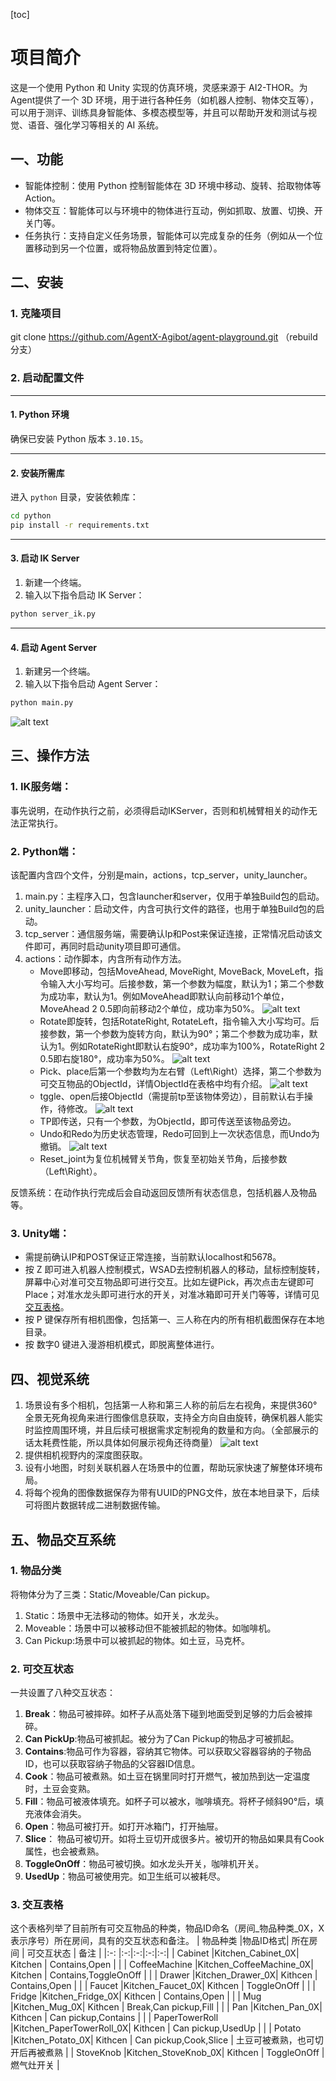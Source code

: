 [toc]
# 项目简介
这是一个使用 Python 和 Unity 实现的仿真环境，灵感来源于 AI2-THOR。为Agent提供了一个 3D 环境，用于进行各种任务（如机器人控制、物体交互等），可以用于测评、训练具身智能体、多模态模型等，并且可以帮助开发和测试与视觉、语音、强化学习等相关的 AI 系统。

## 一、功能
- 智能体控制：使用 Python 控制智能体在 3D 环境中移动、旋转、拾取物体等Action。
- 物体交互：智能体可以与环境中的物体进行互动，例如抓取、放置、切换、开关门等。
- 任务执行：支持自定义任务场景，智能体可以完成复杂的任务（例如从一个位置移动到另一个位置，或将物品放置到特定位置）。

## 二、安装
### 1. 克隆项目
git clone https://github.com/AgentX-Agibot/agent-playground.git  （rebuild分支）

### 2. 启动配置文件
---

#### 1. Python 环境
确保已安装 Python 版本 `3.10.15`。

---

#### 2. 安装所需库
进入 `python` 目录，安装依赖库：

```bash
cd python
pip install -r requirements.txt
```

---

#### 3. 启动 IK Server
1. 新建一个终端。
2. 输入以下指令启动 IK Server：

```bash
python server_ik.py
```

---

#### 4. 启动 Agent Server
1. 新建另一个终端。
2. 输入以下指令启动 Agent Server：

```bash
python main.py
```
![alt text](image.png)

## 三、操作方法

### 1. IK服务端：
事先说明，在动作执行之前，必须得启动IKServer，否则和机械臂相关的动作无法正常执行。
### 2. Python端：
该配置内含四个文件，分别是main，actions，tcp_server，unity_launcher。
   1. main.py：主程序入口，包含launcher和server，仅用于单独Build包的启动。
   2. unity_launcher：启动文件，内含可执行文件的路径，也用于单独Build包的启动。
   3. tcp_server：通信服务端，需要确认Ip和Post来保证连接，正常情况启动该文件即可，再同时启动unity项目即可通信。
   4. actions：动作脚本，内含所有动作方法。
      - Move即移动，包括MoveAhead, MoveRight, MoveBack, MoveLeft，指令输入大小写均可。后接参数，第一个参数为幅度，默认为1；第二个参数为成功率，默认为1。例如MoveAhead即默认向前移动1个单位，MoveAhead 2 0.5即向前移动2个单位，成功率为50%。
      ![alt text](image-1.png)
      - Rotate即旋转，包括RotateRight, RotateLeft，指令输入大小写均可。后接参数，第一个参数为旋转方向，默认为90°；第二个参数为成功率，默认为1。例如RotateRight即默认右旋90°，成功率为100%，RotateRight 2 0.5即右旋180°，成功率为50%。
      ![alt text](image-2.png)
      - Pick、place后第一个参数均为左右臂（Left\Right）选择，第二个参数为可交互物品的ObjectId，详情ObjectId在表格中均有介绍。
      ![alt text](image-3.png)
      - tggle、open后接ObjectId（需提前tp至该物体旁边），目前默认右手操作，待修改。
      ![alt text](image-4.png)
      - TP即传送，只有一个参数，为ObjectId，即可传送至该物品旁边。
      - Undo和Redo为历史状态管理，Redo可回到上一次状态信息，而Undo为撤销。
      ![alt text](image-5.png)
      - Reset_joint为复位机械臂关节角，恢复至初始关节角，后接参数（Left\Right）。

反馈系统：在动作执行完成后会自动返回反馈所有状态信息，包括机器人及物品等。

### 3. Unity端：
  - 需提前确认IP和POST保证正常连接，当前默认localhost和5678。
  - 按 Z 即可进入机器人控制模式，WSAD去控制机器人的移动，鼠标控制旋转，屏幕中心对准可交互物品即可进行交互。比如左键Pick，再次点击左键即可Place；对准水龙头即可进行水的开关，对准冰箱即可开关门等等，详情可见[交互表格](#交互表格)。
  - 按 P 键保存所有相机图像，包括第一、三人称在内的所有相机截图保存在本地目录。
  - 按 数字0 键进入漫游相机模式，即脱离整体进行。


## 四、视觉系统
1. 场景设有多个相机，包括第一人称和第三人称的前后左右视角，来提供360°全景无死角视角来进行图像信息获取，支持全方向自由旋转，确保机器人能实时监控周围环境，并且后续可根据需求定制视角的数量和方向。（全部展示的话太耗费性能，所以具体如何展示视角还待商量）
![alt text](image-6.png)
2. 提供相机视野内的深度图获取。
3. 设有小地图，时刻关联机器人在场景中的位置，帮助玩家快速了解整体环境布局。
4. 将每个视角的图像数据保存为带有UUID的PNG文件，放在本地目录下，后续可将图片数据转成二进制数据传输。


## 五、物品交互系统
### 1. 物品分类
将物体分为了三类：Static/Moveable/Can pickup。
1. Static：场景中无法移动的物体。如开关，水龙头。
2. Moveable：场景中可以被移动但不能被抓起的物体。如咖啡机。
3. Can Pickup:场景中可以被抓起的物体。如土豆，马克杯。
### 2. 可交互状态
一共设置了八种交互状态：
1. **Break**：物品可被摔碎。如杯子从高处落下碰到地面受到足够的力后会被摔碎。
2. **Can PickUp**:物品可被抓起。被分为了Can Pickup的物品才可被抓起。
3. **Contains**:物品可作为容器，容纳其它物体。可以获取父容器容纳的子物品ID，也可以获取容纳子物品的父容器ID信息。
4. **Cook**：物品可被煮熟。如土豆在锅里同时打开燃气，被加热到达一定温度时，土豆会变熟。
5. **Fill**：物品可被液体填充。如杯子可以被水，咖啡填充。将杯子倾斜90°后，填充液体会消失。
6. **Open**：物品可被打开。如打开冰箱门，打开抽屉。
7. **Slice**： 物品可被切开。如将土豆切开成很多片。被切开的物品如果具有Cook属性，也会被煮熟。
8. **ToggleOnOff**：物品可被切换。如水龙头开关，咖啡机开关。
9. **UsedUp**：物品可被使用完。如卫生纸可以被耗尽。
### 3. 交互表格
这个表格列举了目前所有可交互物品的种类，物品ID命名（房间_物品种类_0X，X表示序号）所在房间，具有的交互状态和备注。
| 物品种类   |物品ID格式| 所在房间 | 可交互状态 | 备注 |
|:-: |:-:|:-:|:-:|:-:|
| Cabinet   |Kitchen_Cabinet_0X| Kitchen   | Contains,Open  | |
| CoffeeMachine   |Kitchen_CoffeeMachine_0X|  Kitchen  | Contains,ToggleOnOff   |    |
| Drawer   |Kitchen_Drawer_0X| Kithcen   | Contains,Open   |    |
| Faucet   |Kitchen_Faucet_0X| Kithcen   | ToggleOnOff   |    |
| Fridge   |Kitchen_Fridge_0X| Kithcen   | Contains,Open  |    |
| Mug   |Kitchen_Mug_0X| Kithcen   | Break,Can pickup,Fill   |    |
| Pan   |Kitchen_Pan_0X| Kithcen   | Can pickup,Contains   |   |
| PaperTowerRoll   |Kitchen_PaperTowerRoll_0X| Kithcen   | Can pickup,UsedUp   |   |
| Potato   |Kitchen_Potato_0X| Kithcen   | Can pickup,Cook,Slice   | 土豆可被煮熟，也可切开后再被煮熟  |
| StoveKnob   |Kitchen_StoveKnob_0X| Kithcen   | ToggleOnOff   |  燃气灶开关  |


